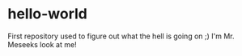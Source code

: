# hello-world
First repository used to figure out what the hell is going on ;)
I'm Mr. Meseeks look at me!
